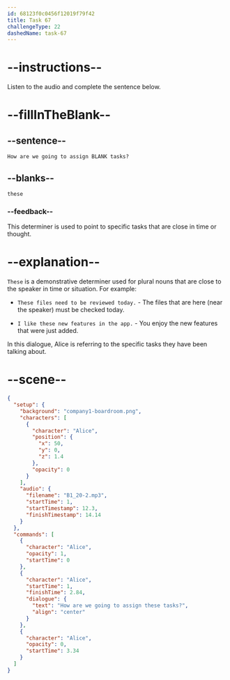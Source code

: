 ```yaml
---
id: 68123f0c0456f12019f79f42
title: Task 67
challengeType: 22
dashedName: task-67
---
```


<!-- (Audio) Alice: How are we going to assign these tasks? -->

# --instructions--

Listen to the audio and complete the sentence below.

# --fillInTheBlank--

## --sentence--

`How are we going to assign BLANK tasks?`

## --blanks--

`these`

### --feedback--

This determiner is used to point to specific tasks that are close in time or thought.

# --explanation--

`These` is a demonstrative determiner used for plural nouns that are close to the speaker in time or situation. For example:

- `These files need to be reviewed today.` - The files that are here (near the speaker) must be checked today.

- `I like these new features in the app.` - You enjoy the new features that were just added.

In this dialogue, Alice is referring to the specific tasks they have been talking about.

# --scene--

```json
{
  "setup": {
    "background": "company1-boardroom.png",
    "characters": [
      {
        "character": "Alice",
        "position": {
          "x": 50,
          "y": 0,
          "z": 1.4
        },
        "opacity": 0
      }
    ],
    "audio": {
      "filename": "B1_20-2.mp3",
      "startTime": 1,
      "startTimestamp": 12.3,
      "finishTimestamp": 14.14
    }
  },
  "commands": [
    {
      "character": "Alice",
      "opacity": 1,
      "startTime": 0
    },
    {
      "character": "Alice",
      "startTime": 1,
      "finishTime": 2.84,
      "dialogue": {
        "text": "How are we going to assign these tasks?",
        "align": "center"
      }
    },
    {
      "character": "Alice",
      "opacity": 0,
      "startTime": 3.34
    }
  ]
}
```

